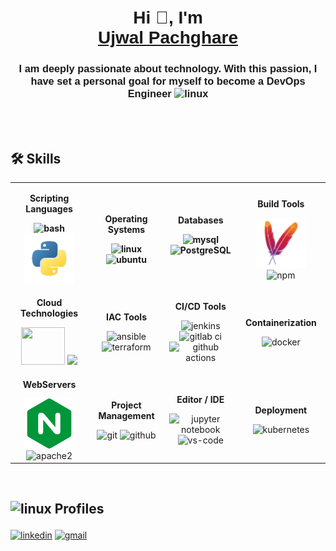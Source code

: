 
              
<!-- About Me Section -->

<h1 align="center"><font face="Arial">Hi 👋, I'm <div class="badge-base LI-profile-badge" data-locale="en_US" data-size="large" data-theme="dark" data-type="VERTICAL" data-vanity="ujwal-pachghare" data-version="v1"><a class="badge-base__link LI-simple-link" href="https://in.linkedin.com/in/ujwal-pachghare?trk=profile-badge">Ujwal Pachghare</a></div></font></h1>
<h3 align="center"><font face="Arial">I am deeply passionate about technology. With this passion, I have set a personal goal for myself to become a DevOps Engineer <img src="https://www.logolynx.com/images/logolynx/68/683f75d4c40a5b7c2f1ff598d2ed942b.png" alt="linux" title="linux" width="50" height"40"/></font></h3>
<br><br>

<!-- Skills Section -->
## 🛠 Skills

<table>
  <tr>
      <td width="200"> <div align="center"> <p> <b> Scripting Languages <b/> </p> <img src="https://www.vectorlogo.zone/logos/gnu_bash/gnu_bash-icon.svg" alt="bash" title="bash" title="bash" width="70" height="70"/>  <img src="https://raw.githubusercontent.com/github/explore/80688e429a7d4ef2fca1e82350fe8e3517d3494d/topics/python/python.png" alt="python" title="python" width="80" height="80"/> 
      <td width="200"> <div align="center"> <p> <b> Operating Systems <b/> </p> <img src="https://logos-world.net/wp-content/uploads/2020/09/Linux-Logo-1996-present.png" alt="linux" title="linux" width="90" height="70"/> </span> <img src="https://www.vectorlogo.zone/logos/ubuntu/ubuntu-icon.svg" alt="ubuntu" title="ubuntu" width="70" height="70"/>
      <td width="200"> <div align="center"> <p><b> Databases <b/><p/> <img src="https://www.svgrepo.com/show/342053/mysql.svg" alt="mysql" title="mysql" width="80" height="80"/>  <img src="https://th.bing.com/th/id/OIP.ZgypkCzlRf6G11gKgj3k8AHaHa?w=156&h=180&c=7&r=0&o=5&dpr=1.4&pid=1.7" alt="PostgreSQL" title="PostgreSQL" width="80" height="80"/>
      <td width="200"> <div align="center"> <p> <b> Build Tools </b> </p> <img src="https://raw.githubusercontent.com/vscode-icons/vscode-icons/72101ee333eca9219ac9a7c14d4834eef8e4c64b/icons/file_type_maven.svg" alt="maven" title="maven" width="80" height="80"/> <img src="https://th.bing.com/th/id/OIP.i5eapjfPCTnTze-T5MvGYAHaFj?w=236&h=180&c=7&r=0&o=5&dpr=1.4&pid=1.7" alt="npm" title="npm" width="80" height="80"/>
  <tr/>
      
  <tr>
      <td width="200"> <div align="center"> <p> <b> Cloud Technologies </b> </p> <img src="https://www.pngkey.com/png/full/246-2467177_aws-logo-png-free-stock-aws-logo-png.png" width="70" height="60"/> <img src="https://th.bing.com/th/id/OIP.AwYBo4ozW7Tyw0klywlo7wHaHa?w=180&h=180&c=7&r=0&o=5&dpr=1.4&pid=1.7" width="80" height="`100"/> 
      <td width="200"> <div align="center"> <p> <b> IAC Tools </b> </p> <img src="https://www.vectorlogo.zone/logos/ansible/ansible-icon.svg" alt="ansible" title="ansible" width="70" height="70"/> <img src="https://www.vectorlogo.zone/logos/terraformio/terraformio-icon.svg" alt="terraform" title="terraform" width="70" height="70"/> 
      <td width="200"> <div align="center"> <p> <b> CI/CD Tools </b> </p> <img src="https://www.vectorlogo.zone/logos/jenkins/jenkins-icon.svg" alt="jenkins" title="jenkins" width="80" height="80"/> <img src="https://th.bing.com/th/id/OIP.U0W2_0CeAJChacOneQUmpQHaG1?w=184&h=180&c=7&r=0&o=5&dpr=1.4&pid=1.7" alt="gitlab ci" title="gitlab ci" width="70" height="70"/> <img src="https://th.bing.com/th/id/OIP.M0PvNHo83jWISFB_Jme3kQHaHa?w=154&h=180&c=7&r=0&o=5&dpr=1.4&pid=1.7" alt="github actions" title="github actions" width="70" height="70"/> 
      <td width="200"> <div align="center"> <p> <b> Containerization </b> </p> <img src="https://th.bing.com/th/id/OIP.thT1QMWthIUwfkukg7FE5QHaEK?w=1280&h=720&rs=1&pid=ImgDetMain" alt="docker" title="docker" width="210" height="130"/> 
  <tr/>
      
  <tr>
      <td width="200"> <div align="center"> <p> <b> WebServers </b> </p> <img src="https://raw.githubusercontent.com/github/explore/85cceaeeaf993ca35664dc37ea24f9237fbbfc14/topics/nginx/nginx.png" alt="nginx" title="nginx" width="80" height="80"/> <img src="https://th.bing.com/th/id/OIP.Scka1ZevAvbVx4BOlPBovgHaHa?w=198&h=198&c=7&r=0&o=5&dpr=1.4&pid=1.7" alt="apache2" title="apache2" width="80" height="80"/>
      <td width="200"> <div align="center">  <p> <b> Project Management </b> </p> <img src="https://www.vectorlogo.zone/logos/git-scm/git-scm-icon.svg" alt="git" title="git" width="80" height="80"/>  <img src="https://www.vectorlogo.zone/logos/github/github-icon.svg" alt="github" title="github" width="80" height="80"/>  
      <td width="200"> <div align="center"> <p> <b> Editor / IDE </b> </p> <img src="https://th.bing.com/th/id/OIP.U0DqdiY8fB8E1_47Pu0C1wHaHa?w=164&h=180&c=7&r=0&o=5&dpr=1.4&pid=1.7" alt="jupyter notebook" title="jupyter notebook" width="80" height="80"/> <img src="https://www.vectorlogo.zone/logos/visualstudio_code/visualstudio_code-icon.svg" alt="vs-code" title="vs-code" width="70" height="70"/> <div align="center"> 
      <td width="200"> <div align="center"> <p> <b> Deployment </b> </p> <img src="https://miro.medium.com/v2/resize:fit:1200/1*T0hxgG1nckO7D6C6X2iHVg.png" alt="kubernetes" title="kubernetes" width="200" height="90"/>
  </tr>     
</table>
<br>



<!-- Contact Section -->
## <p align="left"><img src="https://img.icons8.com/?size=80&id=lq7BYdxejdzR&format=png" alt="linux" title="linux" width="30" height="30"/> Profiles
  
[![linkedin](https://img.shields.io/badge/linkedin-0A66C2?style=for-the-badge&logo=linkedin&logoColor=white)](https://linkedin.com/in/ujwal-pachghare)
[![gmail](https://img.shields.io/badge/gmail-D14836?style=for-the-badge&logo=Gmail&logoColor=white,https://www.gmail.com)](https://mail.google.com/mail/u/0/#sent?compose=CllgCJfmrJgCjTknpQWnQhSjskXfCwGPgfDwhcnqnkmSRWhflQzGhwsTnRwtNtXrqjpnBQSDTLq)
